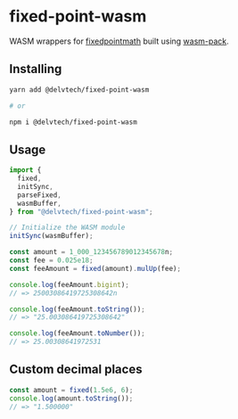# fixed-point-wasm

WASM wrappers for
[fixedpointmath](https://github.com/delvtech/hyperdrive-rs/tree/main/crates/fixedpointmath)
built using [wasm-pack](https://github.com/rustwasm/wasm-pack).

## Installing

```sh
yarn add @delvtech/fixed-point-wasm

# or

npm i @delvtech/fixed-point-wasm
```

## Usage

```ts
import {
  fixed,
  initSync,
  parseFixed,
  wasmBuffer,
} from "@delvtech/fixed-point-wasm";

// Initialize the WASM module
initSync(wasmBuffer);

const amount = 1_000_123456789012345678n;
const fee = 0.025e18;
const feeAmount = fixed(amount).mulUp(fee);

console.log(feeAmount.bigint);
// => 25003086419725308642n

console.log(feeAmount.toString());
// => "25.003086419725308642"

console.log(feeAmount.toNumber());
// => 25.00308641972531
```

## Custom decimal places

```ts
const amount = fixed(1.5e6, 6);
console.log(amount.toString());
// => "1.500000"
```
